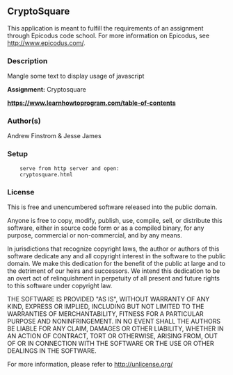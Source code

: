 ## CryptoSquare ##

This application is meant to fulfill the requirements of an assignment through Epicodus code school. For more information on Epicodus, see <http://www.epicodus.com/>.

### Description ###

Mangle some text to display usage of javascript

**Assignment:** Cryptosquare

**<https://www.learnhowtoprogram.com/table-of-contents>**

### Author(s) ###

Andrew Finstrom & Jesse James

### Setup ###
```
    serve from http server and open:
    cryptosquare.html
```

### License ###
This is free and unencumbered software released into the public domain.

Anyone is free to copy, modify, publish, use, compile, sell, or
distribute this software, either in source code form or as a compiled
binary, for any purpose, commercial or non-commercial, and by any
means.

In jurisdictions that recognize copyright laws, the author or authors
of this software dedicate any and all copyright interest in the
software to the public domain. We make this dedication for the benefit
of the public at large and to the detriment of our heirs and
successors. We intend this dedication to be an overt act of
relinquishment in perpetuity of all present and future rights to this
software under copyright law.

THE SOFTWARE IS PROVIDED "AS IS", WITHOUT WARRANTY OF ANY KIND,
EXPRESS OR IMPLIED, INCLUDING BUT NOT LIMITED TO THE WARRANTIES OF
MERCHANTABILITY, FITNESS FOR A PARTICULAR PURPOSE AND NONINFRINGEMENT.
IN NO EVENT SHALL THE AUTHORS BE LIABLE FOR ANY CLAIM, DAMAGES OR
OTHER LIABILITY, WHETHER IN AN ACTION OF CONTRACT, TORT OR OTHERWISE,
ARISING FROM, OUT OF OR IN CONNECTION WITH THE SOFTWARE OR THE USE OR
OTHER DEALINGS IN THE SOFTWARE.

For more information, please refer to <http://unlicense.org/>
